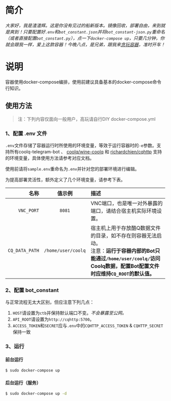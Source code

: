 # 简介

*大家好，我是渣渣辉。这是你没有见过的船新版本。镜像回收，部署自由，来到就是爽到！只要配置好`.env`和`bot_constant.json`并将`bot_constant-json.py`重命名（或者直接配置`bot_constant.py`），点一下`docker-compose up`，只要几分钟，你就会跟我一样，爱上这款容器！今晚八点，是兄弟，跟我来[贪玩容器](www.docker.com)，准时开车！*

# 说明

容器使用docker-compose编排，使用前建议具备基本的docker-compose命令行知识。

## 使用方法

>注：下列内容仅面向一般用户，高玩请自行DIY docker-compose.yml

### 1、配置 .env 文件

`.env`文件存储了容器运行时所使用的环境变量，等效于运行容器时的`-e`参数。支持所有coolq-telegram-bot 、 [coolq/wine-coolq](https://hub.docker.com/r/coolq/wine-coolq/) 和 [richardchien/cqhttp](https://hub.docker.com/r/richardchien/cqhttp/) 支持的环境变量，具体使用方法请参考对应文档。

使用前请将`sample.env`重命名为`.env`并针对您的部署环境进行编辑。

为提高部署灵活性，额外定义了几个环境变量，请参考下表。

名称 | 值示例 | 描述
---------:|:----------:|:---------
`VNC_PORT` | `8081` | VNC端口，也是唯一对外暴露的端口，请结合宿主机实际环境设置。
 `CQ_DATA_PATH` | `/home/user/coolq` | 宿主机上用于存放酷Q数据文件的目录，如不存在则容器无法启动。<br />注意：**运行于容器内部的Bot只能通过`/home/user/coolq/`访问Coolq数据，配置Bot配置文件时应维持`CQ_ROOT`的默认值。**

### 2、配置 bot_constant

与正常流程无太大区别，但应注意下列几点：

1. `HOST`请设置为`ctb`并保持默认端口不变。*不会暴露至公网。*
2. `API_ROOT`请设置为`http://cqhttp:5700`。
3. `ACCESS_TOKEN`和`SECRET`应与`.env`中的`CQHTTP_ACCESS_TOKEN` & `CQHTTP_SECRET`保持一致

### 3、运行

#### 前台运行

```bash
$ sudo docker-compose up
```

#### 后台运行（服务）

```bash
$ sudo docker-compose up -d
```